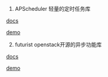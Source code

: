 1. APScheduler 轻量的定时任务库

[docs](http://apscheduler.readthedocs.io/en/latest/)

[demo](./APScheduler.md)

2. futurist openstack开源的异步功能库


[docs](https://docs.openstack.org/futurist/latest/)

[demo](./futurist.md)